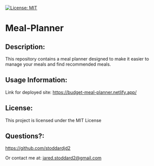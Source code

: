 [![License: MIT](https://img.shields.io/badge/License-MIT-yellow.svg)](https://opensource.org/licenses/MIT)

# Meal-Planner
## Description: 
This repository contains a meal planner designed to make it easier to manage your meals and find recommended meals.

## Usage Information: 
Link for deployed site:
https://budget-meal-planner.netlify.app/

## License: 
This project is licensed under the MIT License 
## Questions?: 
https://github.com/stoddardjd2

Or contact me at: jared.stoddard2@gmail.com
